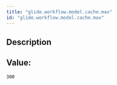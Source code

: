 ```yaml
---
title: "glide.workflow.model.cache.max"
id: "glide.workflow.model.cache.max"
---
```

## Description



## Value: 
```
300
```